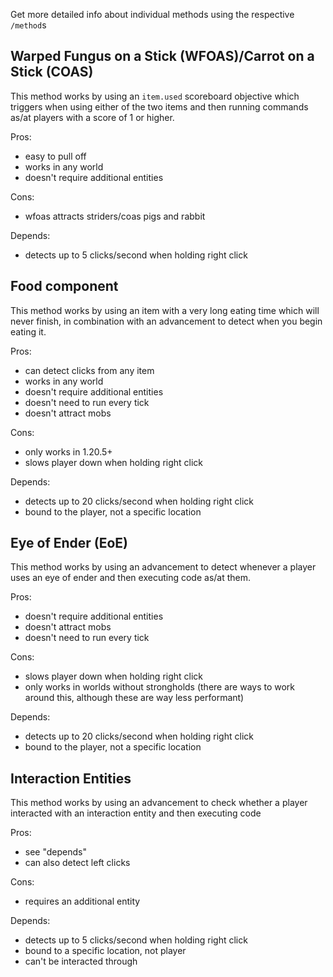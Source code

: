 Get more detailed info about individual methods using the respective `/method`s

## Warped Fungus on a Stick (WFOAS)/Carrot on a Stick (COAS)

This method works by using an `item.used` scoreboard objective which triggers when using either of the two items and then running commands as/at players with a score of 1 or higher.

Pros:

- easy to pull off
- works in any world
- doesn't require additional entities

Cons:

- wfoas attracts striders/coas pigs and rabbit

Depends:

- detects up to 5 clicks/second when holding right click

## Food component

This method works by using an item with a very long eating time which will never finish, in combination with an advancement to detect when you begin eating it.

Pros:

- can detect clicks from any item
- works in any world
- doesn't require additional entities
- doesn't need to run every tick
- doesn't attract mobs

Cons:

- only works in 1.20.5+
- slows player down when holding right click

Depends:

- detects up to 20 clicks/second when holding right click
- bound to the player, not a specific location

## Eye of Ender (EoE)

This method works by using an advancement to detect whenever a player uses an eye of ender and then executing code as/at them.

Pros:

- doesn't require additional entities
- doesn't attract mobs
- doesn't need to run every tick

Cons:

- slows player down when holding right click
- only works in worlds without strongholds (there are ways to work around this, although these are way less performant)

Depends:

- detects up to 20 clicks/second when holding right click
- bound to the player, not a specific location

## Interaction Entities

This method works by using an advancement to check whether a player interacted with an interaction entity and then executing code

Pros:

- see "depends"
- can also detect left clicks

Cons:

- requires an additional entity

Depends:

- detects up to 5 clicks/second when holding right click
- bound to a specific location, not player
- can't be interacted through
